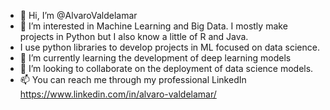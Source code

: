 - 👋 Hi, I’m @AlvaroValdelamar
- 👀 I’m interested in Machine Learning and Big Data. I mostly make projects in Python but I also know a little of R and Java.
-  I use python libraries to develop projects in ML focused on data science.
- 🌱 I’m currently learning the development of deep learning models
- 💞️ I’m looking to collaborate on the deployment of data science models.
- 📫 You can reach me through my professional LinkedIn https://www.linkedin.com/in/alvaro-valdelamar/

<!---
AlvaroValdelamar/AlvaroValdelamar is a ✨ special ✨ repository because its `README.md` (this file) appears on your GitHub profile.
You can click the Preview link to take a look at your changes.
--->

